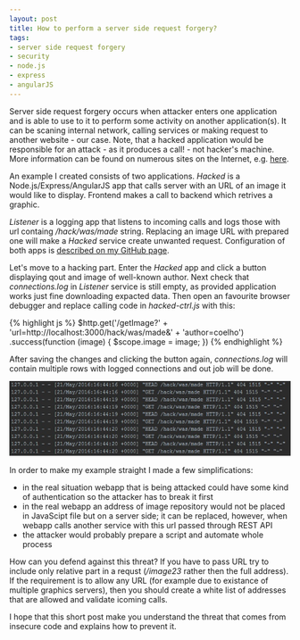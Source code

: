 ```yaml
---
layout: post
title: How to perform a server side request forgery?
tags:
- server side request forgery
- security
- node.js
- express
- angularJS
---
```


Server side request forgery occurs when attacker enters one application and is able to use to it to perform some activity on another application(s). It can be scaning internal network, calling services or making request to another website - our case. Note, that a hacked application would be responsible for an attack - as it produces a call! - not hacker's machine. More information can be found on numerous sites on the Internet, e.g. [here](https://blogs.mcafee.com/mcafee-labs/server-side-request-forgery-takes-advantage-vulnerable-app-servers/).

An example I created consists of two applications. *Hacked* is a Node.js/Express/AngularJS app that calls server with an URL of an image it would like to display. Frontend makes a call to backend which retrives a graphic.  

*Listener* is a logging app that listens to incoming calls and logs those with url containg */hack/was/made* string. Replacing an image URL with prepared one will make a *Hacked* service create unwanted request. Configuration of both apps is [described on my GitHub page](https://github.com/mikolajkania/ServerSideRequestForgery).

Let's move to a hacking part. Enter the *Hacked* app and click a button displaying qout and image of well-known author. Next check that *connections.log* in *Listener* service is still empty, as provided application works just fine downloading expacted data. Then open an favourite browser debugger and replace calling code in *hacked-ctrl.js* with this:

{% highlight js %}
$http.get('/getImage?' +
	'url=http://localhost:3000/hack/was/made&' +
	'author=coelho')
	.success(function (image) {
		$scope.image = image;
	})
{% endhighlight %}

After saving the changes and clicking the button again, *connections.log* will contain multiple rows with logged connections and out job will be done.

![placeholder](https://raw.githubusercontent.com/mikolajkania/mikolajkania.github.io/master/_images/2016-05-21-hacked-app-verified.jpg "Logged http requests")

In order to make my example straight I made a few simplifications:

- in the real situation webapp that is being attacked could have some kind of authentication so the attacker has to break it first
- in the real webapp an address of image repository would not be placed in JavaScipt file but on a server side; it can be replaced, however, when webapp calls another service with this url passed through REST API
- the attacker would probably prepare a script and automate whole process

How can you defend against this threat? If you have to pass URL try to include only relative part in a requst (*/image23* rather then the full address). If the requirement is to allow any URL (for example due to existance of multiple graphics servers), then you should create a white list of addresses that are allowed and validate icoming calls.

I hope that this short post make you understand the threat that comes from insecure code and explains how to prevent it.